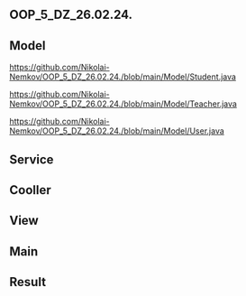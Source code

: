## OOP_5_DZ_26.02.24.

## Model

https://github.com/Nikolai-Nemkov/OOP_5_DZ_26.02.24./blob/main/Model/Student.java

https://github.com/Nikolai-Nemkov/OOP_5_DZ_26.02.24./blob/main/Model/Teacher.java

https://github.com/Nikolai-Nemkov/OOP_5_DZ_26.02.24./blob/main/Model/User.java



## Service


## Cooller


## View


## Main

## Result
